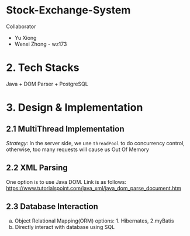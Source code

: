 # Stock-Exchange-System

Collaborator
* Yu Xiong
* Wenxi Zhong - wz173

# 2. Tech Stacks
Java + DOM Parser + PostgreSQL


# 3. Design & Implementation

## 2.1 MultiThread Implementation
*Strategy*: In the server side, we use `threadPool` to do concurrency control, otherwise, too many requests will cause us Out Of Memory

## 2.2 XML Parsing
One option is to use Java DOM. Link is as follows:     
https://www.tutorialspoint.com/java_xml/java_dom_parse_document.htm


## 2.3 Database Interaction
&nbsp;  a. Object Relational Mapping(ORM) options: 1. Hibernates, 2.myBatis     
&nbsp;  b. Directly interact with database using SQL     
